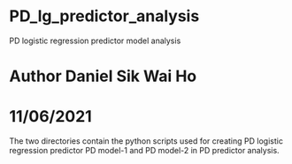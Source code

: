 # PD_lg_predictor_analysis
PD logistic regression predictor model analysis
# Author Daniel Sik Wai Ho
# 11/06/2021
The two directories contain the python scripts used for creating PD logistic regression predictor PD model-1 and PD model-2 in PD predictor analysis. 


